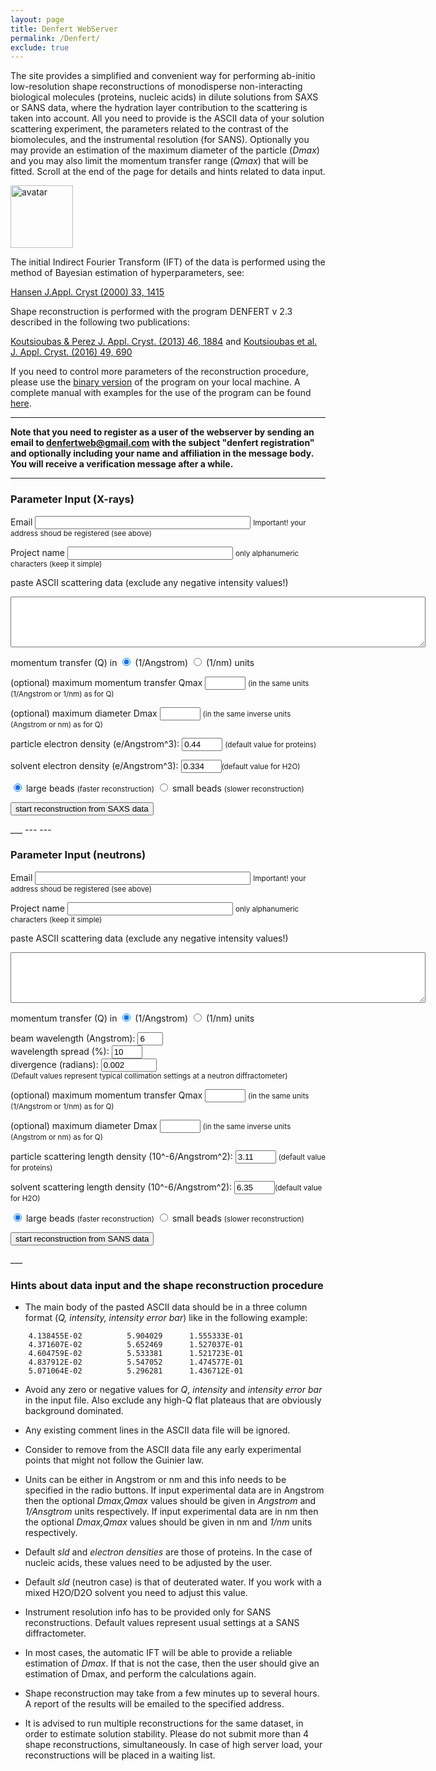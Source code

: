 ```yaml
---
layout: page
title: Denfert WebServer
permalink: /Denfert/
exclude: true
---
```


The site provides a simplified and convenient way for performing ab-initio low-resolution shape reconstructions of monodisperse non-interacting biological molecules (proteins, nucleic acids) in dilute solutions from SAXS or SANS data, where the hydration layer contribution to the scattering is taken into account. All you need to provide is the ASCII data of your solution scattering experiment, the parameters related to the contrast of the biomolecules, and the instrumental resolution (for SANS). Optionally you may provide an estimation of the maximum diameter of the particle (_Dmax_) and you may also limit the momentum transfer range (_Qmax_) that will be fitted. Scroll at the end of the page for details and hints related to data input.

<img src="{{site.baseurl}}/assets/img-denfert.jpg" alt="avatar" width="100"/>

The initial Indirect Fourier Transform (IFT) of the data is performed using the method of Bayesian estimation of hyperparameters, see:

[Hansen J.Appl. Cryst (2000) 33, 1415](https://doi.org/10.1107/S0021889800012930)

Shape reconstruction is performed with the program DENFERT v 2.3 described in the following two publications:

[Koutsioubas & Perez J. Appl. Cryst. (2013) 46, 1884](https://onlinelibrary.wiley.com/doi/10.1107/S0021889813025387) and [Koutsioubas et al. J. Appl. Cryst. (2016) 49, 690](https://onlinelibrary.wiley.com/doi/10.1107/S1600576716003393)

If you need to control more parameters of the reconstruction procedure, please use the [binary version]({{site.baseurl}}/assets/denfert_v2p3.zip) of the program on your local machine. A complete manual with examples for the use of the program can be found [here]({{site.baseurl}}/assets/denfert_manual.pdf).

___

**Note that you need to register as a user of the webserver by sending an email to [denfertweb@gmail.com](mailto:denfertweb@gmail.com?subject=denfert%20registration) with the subject "denfert registration" and optionally including your name and affiliation in the message body. You will receive a verification message after a while.**

___
### Parameter Input (X-rays)
<script type="text/javascript">
	function shrinktext() {
	var size = document.getElementById("sdata").value.length;
	var s=Math.ceil(size/32000);
	var string=document.getElementById("sdata").value;
	var lines = string.split('\n');
	var out="";
	//debugger;
	for(var i = 0;i < lines.length;i=i+s){
		out=out+lines[i]+'\n';
}
	document.getElementById("sdata").value=out;
	return True;
}
</script>

<script type="text/javascript">var submitted=false;</script>
<iframe name="hidden_iframe" id="hidden_iframe" style="display:none;" onload="if(submitted)  {window.location='{{site.baseurl}}/assets/webdenfert_submit_message.html';}"></iframe>

<form class="form" action="https://docs.google.com/forms/u/0/d/e/1FAIpQLSczpgW4aGnE2KZiQXMzhmyOHA0ixjF_xZ3B0qTXlUlFh8pqVw/formResponse" method="POST" target="hidden_iframe"
    onsubmit="submitted=true;">


<p> <label>Email</label>
<input name="entry.2107985966" required size="40" type="email" /> <small> Important! your address shoud be registered (see above) </small> </p>

<p> <label>Project name</label>
<input name="entry.896354957" required size="30" type="text" maxlength="30" /> <small> only alphanumeric characters (keep it simple) </small> </p>

<p> paste ASCII scattering data (exclude any negative intensity values!)</p>
<p> <textarea name="entry.2117040675" id="sdata" required type="text" rows = "5" cols = "80"></textarea> </p>

<p> momentum transfer (Q) in <input type="radio" name="entry.493766941" required value="angstrom" checked="checked"> (1/Angstrom) <input type="radio" name="entry.493766941" value="nm"> (1/nm) units <br> </p> 

(optional) maximum momentum transfer Qmax <input type="text" name="entry.1483736366" value="" size="5"> <small>(in the same units (1/Angstrom or 1/nm) as for Q)</small><br>
  
(optional) maximum diameter Dmax <input type="text" name="entry.184211383" value="" size="5"> <small>(in the same inverse units (Angstrom or nm) as for Q)</small><br>
  
particle electron density (e/Angstrom^3):  <input type="text" name="entry.405121486" required value="0.44" size="5"> <small>(default value for proteins)</small><br>

solvent electron density (e/Angstrom^3):  <input type="text" name="entry.474174320" required value="0.334" size="5"><small>(default value for H2O)</small><br>

<p> <input type="radio" name="entry.1033017014" required value="large" checked="checked"> large beads <small> (faster reconstruction)</small>  <input type="radio" name="entry.1033017014" value="small"> small beads <small>(slower reconstruction)</small> <br> </p> 

<input type="submit" value="start reconstruction from SAXS data" onclick="shrinktext();" />

</form>
___
---
---

### Parameter Input (neutrons)
<script type="text/javascript">
	function shrinktextB() {
	var size = document.getElementById("sdataB").value.length;
	var s=Math.ceil(size/32000);
	var string=document.getElementById("sdataB").value;
	var lines = string.split('\n');
	var out="";
	//debugger;
	for(var i = 0;i < lines.length;i=i+s){
		out=out+lines[i]+'\n';
}
	document.getElementById("sdataB").value=out;
	return True;
}
</script>

<script type="text/javascript">var submitted=false;</script>
<iframe name="hidden_iframe" id="hidden_iframe" style="display:none;" onload="if(submitted)  {window.location='{{site.baseurl}}/assets/webdenfert_submit_message.html';}"></iframe>

<form class="form" action="https://docs.google.com/forms/u/0/d/e/1FAIpQLSczpgW4aGnE2KZiQXMzhmyOHA0ixjF_xZ3B0qTXlUlFh8pqVw/formResponse" method="POST" target="hidden_iframe"
    onsubmit="submitted=true;">


<p> <label>Email</label>
<input name="entry.2107985966" required size="40" type="email" /> <small> Important! your address shoud be registered (see above) </small> </p>

<p> <label>Project name</label>
<input name="entry.896354957" required size="30" type="text" maxlength="30" /> <small> only alphanumeric characters (keep it simple) </small> </p>

<p> paste ASCII scattering data (exclude any negative intensity values!) </p>
<p> <textarea name="entry.2117040675" id="sdataB" required type="text" rows = "5" cols = "80"></textarea> </p>

<p> momentum transfer (Q) in <input type="radio" name="entry.493766941" required value="angstrom" checked="checked"> (1/Angstrom) <input type="radio" name="entry.493766941" value="nm"> (1/nm) units <br> </p> 

<p> beam wavelength (Angstrom):  <input type="text" name="entry.2112607829" required id="num1" value="6" size="2"><br>
wavelength spread (%):  <input type="text" name="entry.210238414" required id="num1" value="10" size="3"><br>
divergence (radians):  <input type="text" name="entry.2072205536" required id="num1" value="0.002" size="8"><br>
<small>(Default values represent typical collimation settings at a neutron diffractometer)</small><br> </p>

(optional) maximum momentum transfer Qmax <input type="text" name="entry.1483736366" value="" size="5"> <small>(in the same units (1/Angstrom or 1/nm) as for Q)</small><br>
  
(optional) maximum diameter Dmax <input type="text" name="entry.184211383" value="" size="5"> <small>(in the same inverse units (Angstrom or nm) as for Q)</small><br>
  
particle scattering length density (10^-6/Angstrom^2):  <input type="text" name="entry.405121486" required value="3.11" size="5"> <small>(default value for proteins)</small><br>

solvent scattering length density (10^-6/Angstrom^2):  <input type="text" name="entry.474174320" required value="6.35" size="5"><small>(default value for H2O)</small><br>

<p> <input type="radio" name="entry.1033017014" required value="large" checked="checked"> large beads <small> (faster reconstruction)</small>  <input type="radio" name="entry.1033017014" value="small"> small beads <small>(slower reconstruction)</small> <br> </p> 

<input type="submit" value="start reconstruction from SANS data" onclick="shrinktextB();" />

</form>
___



### Hints about data input and the shape reconstruction procedure

- The main body of the pasted ASCII data should be in a three column format (_Q, intensity, intensity error bar_) like in the following example:

```
    4.138455E-02          5.904029      1.555333E-01  
    4.371607E-02          5.652469      1.527037E-01  
    4.604759E-02          5.533381      1.521723E-01  
    4.837912E-02          5.547052      1.474577E-01 
    5.071064E-02          5.296281      1.436712E-01 
```

- Avoid any zero or negative values for _Q_, _intensity_ and _intensity error bar_ in the input file. Also exclude any high-Q flat plateaus that are obviously background dominated. 

- Any existing comment lines in the ASCII data file will be ignored.

- Consider to remove from the ASCII data file any early experimental points that might not follow the Guinier law.

- Units can be either in Angstrom or nm and this info needs to be specified in the radio buttons. If input experimental data are in Angstrom then the optional _Dmax,Qmax_ values should be given in _Angstrom_ and _1/Ansgtrom_ units respectively. If input experimental data are in nm then the optional _Dmax,Qmax_ values should be given in nm and _1/nm_ units respectively.

- Default _sld_ and _electron densities_ are those of proteins. In the case of nucleic acids, these values need to be adjusted by the user.

- Default _sld_ (neutron case) is that of deuterated water. If you work with a mixed H2O/D2O solvent you need to adjust this value.

- Instrument resolution info has to be provided only for SANS reconstructions. Default values represent usual settings at a SANS diffractometer.

- In most cases, the automatic IFT will be able to provide a reliable estimation of _Dmax_. If that is not the case, then the user should give an estimation of Dmax, and perform the calculations again.

- Shape reconstruction may take from a few minutes up to several hours. A report of the results will be emailed to the specified address.

- It is advised to run multiple reconstructions for the same dataset, in order to estimate solution stability. Please do not submit more than 4 shape reconstructions, simultaneously. In case of high server load, your reconstructions will be placed in a waiting list.

